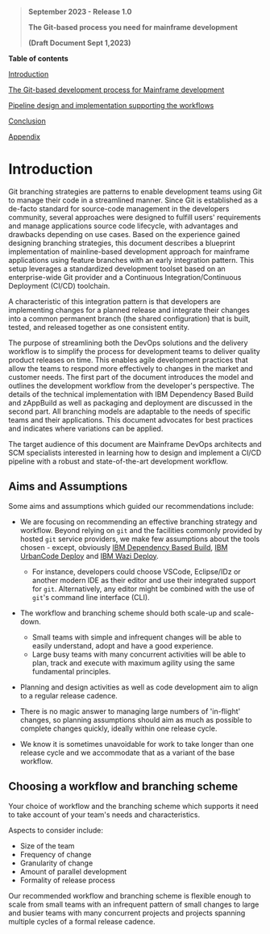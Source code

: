 >**September 2023 - Release 1.0**
>
>**The Git-based process you need for mainframe development**
>
>**(Draft Document Sept 1,2023)**  



**Table of contents**

[Introduction](#introduction)

[The Git-based development process for Mainframe development](the-git-based-development-process-for-mainframe-development.md#the-git-based-development-process-for-mainframe-development)

[Pipeline design and implementation supporting the workflows](pipeline-design-and-implementation-supporting-the-workflows.md#pipeline-design-and-implementation-supporting-the-workflows)

[Conclusion](conclusion.md#conclusion)

[Appendix](appendix.md#appendix)

# Introduction

Git branching strategies are patterns to enable development teams using Git to manage their code in a streamlined manner. Since Git is established as a de-facto standard for source-code management in the developers community, several approaches were designed to fulfill users' requirements and manage applications source code lifecycle, with advantages and drawbacks depending on use cases. Based on the experience gained designing branching strategies, this document describes a blueprint implementation of mainline-based development approach for mainframe applications using feature branches with an early integration pattern. This setup leverages a standardized development toolset based on an enterprise-wide Git provider and a Continuous Integration/Continuous Deployment (CI/CD) toolchain.

A characteristic of this integration pattern is that developers are implementing changes for a planned release and integrate their changes into a common permanent branch (the shared configuration) that is built, tested, and released together as one consistent entity.

The purpose of streamlining both the DevOps solutions and the delivery workflow is to simplify the process for development teams to deliver quality product releases on time. This enables agile development practices that allow the teams to respond more effectively to changes in the market and customer needs. The first part of the document introduces the model and outlines the development workflow from the developer's perspective. The details of the technical implementation with IBM Dependency Based Build and zAppBuild as well as packaging and deployment are discussed in the second part. All branching models are adaptable to the needs of specific teams and their applications. This document advocates for best practices and indicates where variations can be applied.

The target audience of this document are Mainframe DevOps architects and SCM specialists interested in learning how to design and implement a CI/CD pipeline with a robust and state-of-the-art development workflow.

## Aims and Assumptions

Some aims and assumptions which guided our recommendations include:

- We are focusing on recommending an effective branching strategy and workflow. Beyond relying on `git` and the facilities commonly
provided by hosted `git` service providers, we make few assumptions about the tools chosen  - except, obviously 
[IBM Dependency Based Build](https://www.ibm.com/products/dependency-based-build),
[IBM UrbanCode Deploy](https://www.ibm.com/products/urbancode/deploy) and 
[IBM Wazi Deploy](https://www.ibm.com/docs/en/developer-for-zos/16.0?topic=deploying-zos-wazi-deploy).
  - For instance, developers could choose VSCode, Eclipse/IDz or another modern IDE as their editor and use their integrated support for `git`. Alternatively, any editor might be combined with the use of `git`'s command line interface (CLI).

- The workflow and branching scheme should both scale-up and scale-down.
  - Small teams with simple and infrequent changes will be able to easily understand, adopt and have a good experience. 
  - Large busy teams with many concurrent activities will be able to plan, track and execute with maximum agility using the same fundamental principles.

- Planning and design activities as well as code development aim to align to a regular release cadence.

- There is no magic answer to managing large numbers of 'in-flight' changes, so planning assumptions should aim as much as possible to complete changes quickly, ideally within one release cycle.

- We know it is sometimes unavoidable for work to take longer than one release cycle and we accommodate that as a variant of the base workflow.

## Choosing a workflow and branching scheme

Your choice of workflow and the branching scheme which supports it need to take account of your team's needs and characteristics.

Aspects to consider include:

- Size of the team
- Frequency of change
- Granularity of change
- Amount of parallel development
- Formality of release process

Our recommended workflow and branching scheme is flexible enough to scale from small teams with an infrequent pattern of small changes to
large and busier teams with many concurrent projects and projects spanning multiple cycles of a formal release cadence.
